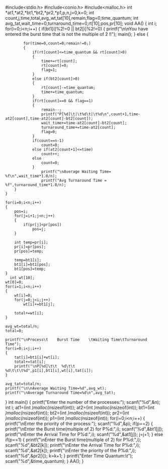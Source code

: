 #include<stdio.h>
#include<conio.h>
#include<malloc.h>
int *at1,*at2,*bt1,*bt2,*pr2,*p1,p,n,j=0,k=0;
int count,j,time,total,avg_wt,tat[10],remain,flag=0,time_quantum; 
int avg_tat,wait_time=0,turnaround_time=0,rt[10],pos,pr[10];
void AA()
{
int i;
	for(i=0;i<n;i++)
	{
		if(bt1[i]%2!=0 || bt2[i]%2!=0)
	    {
		    printf("\n\nYou have entered the burst time that is not the multiple of 2 !!");
		    main();
	    }
	    else
	    {
	        
            for(time=0,count=0;remain!=0;) 
            { 
                if(rt[count]<=time_quantum && rt[count]>0) 
                { 
                    time+=rt[count]; 
                    rt[count]=0; 
                    flag=1; 
                } 
                else if(bt2[count]>0) 
                { 
                    rt[count]-=time_quantum; 
                    time+=time_quantum; 
                } 
                if(rt[count]==0 && flag==1) 
                { 
                    remain--; 
                    printf("P[%d]\t|\t%d\t|\t%d\n",count+1,time-at2[count],time-at2[count]-bt2[count]); 
                    wait_time+=time-at2[count]-bt2[count]; 
                    turnaround_time+=time-at2[count]; 
                    flag=0; 
                } 
                if(count==n-1) 
                    count=0; 
                else if(at2[count+1]<=time) 
                    count++; 
                else 
                    count=0; 
                } 
                    printf("\nAverage Waiting Time= %f\n",wait_time*1.0/n); 
                    printf("Avg Turnaround Time = %f",turnaround_time*1.0/n); 
		}
    }	
    
    for(i=0;i<n;i++)
    {
        pos=i;
        for(j=i+1;j<n;j++)
        {
            if(pr[j]<pr[pos])
                pos=j;
        }
 
        int temp=pr[i];
        pr[i]=pr[pos];
        pr[pos]=temp;
 
        temp=bt1[i];
        bt1[i]=bt1[pos];
        bt1[pos]=temp;
    }
      int wt[10];
    wt[0]=0;
    for(i=1;i<n;i++)
    {
        wt[i]=0;
        for(j=0;j<i;j++)
            wt[i]+=bt1[j];
 
        total+=wt[i];
    }
 
    avg_wt=total/n;      
    total=0;
 
    printf("\nProcess\t    Burst Time    \tWaiting Time\tTurnaround Time");
    for(i=0;i<j;i++)
    {
        tat[i]=bt1[i]+wt[i];  
        total+=tat[i];
        printf("\nP[%d]\t\t  %d\t\t    %d\t\t\t%d",p1[i],bt1[i],wt[i],tat[i]);
    }
 
    avg_tat=total/n;    
    printf("\n\nAverage Waiting Time=%d",avg_wt);
    printf("\nAverage Turnaround Time=%d\n",avg_tat);
}
int main()
{
	printf("Enter the number of the processes:");
	scanf("%d",&n);
	int i;
	at1=(int *)malloc(n*sizeof(int));
	at2=(int *)malloc(n*sizeof(int));
	bt1=(int *)malloc(n*sizeof(int));
	bt2=(int *)malloc(n*sizeof(int));
	pr2=(int *)malloc(n*sizeof(int));
	p1=(int *)malloc(n*sizeof(int));
	for(i=0;i<n;i++)
	{
		printf("\nEnter the priority of the process:");
	    scanf("%d",&p);
	    if(p==2)
	    {
		    printf("\nEnter the Burst time(multiple of 2) for P%d:",i);
		    scanf("%d",&bt1[j]);
		    printf("\nEnter the Arrival Time for P%d:",i);
		    scanf("%d",&at1[j]);
		    j=j+1;
	    }
	    else if(p==1)
	    {
	    	printf("\nEnter the Burst time(multiple of 2) for P%d:",i);
		    scanf("%d",&bt2[k]);
		    printf("\nEnter the Arrival Time for P%d:",i);
		    scanf("%d",&at2[k]);
		    printf("\nEnter the priority of the P%d:",i);
		    scanf("%d",&pr2[i]);
		    k=k+1;
		}
		printf("Enter Time Quantum:\t"); 
        scanf("%d",&time_quantum);
	}
	AA();
}
